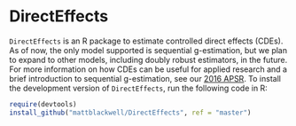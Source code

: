 # DirectEffects

`DirectEffects` is an R package to estimate controlled direct effects (CDEs). As of now, the only model supported is sequential g-estimation, but we plan to expand to other models, including doubly robust estimators, in the future. For more information on how CDEs can be useful for applied research and a brief introduction to sequential g-estimation, see our [2016 APSR][de-paper]. To install the development version of `DirectEffects`, run the following code in R:
```R
require(devtools)
install_github("mattblackwell/DirectEffects", ref = "master")
```

[de-paper]: http://www.mattblackwel.org/files/papers/direct-effects.pdf
